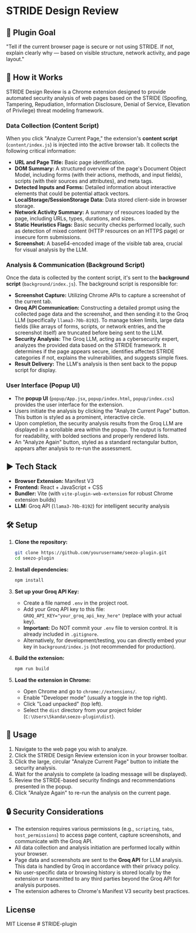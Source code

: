 # STRIDE Design Review

## 🎯 Plugin Goal
"Tell if the current browser page is secure or not using STRIDE. If not, explain clearly why — based on visible structure, network activity, and page layout."

## 🧠 How it Works

STRIDE Design Review is a Chrome extension designed to provide automated security analysis of web pages based on the STRIDE (Spoofing, Tampering, Repudiation, Information Disclosure, Denial of Service, Elevation of Privilege) threat modeling framework.

### Data Collection (Content Script)
When you click "Analyze Current Page," the extension's **content script** (`content/index.js`) is injected into the active browser tab. It collects the following critical information:
-   **URL and Page Title:** Basic page identification.
-   **DOM Summary:** A structured overview of the page's Document Object Model, including forms (with their actions, methods, and input fields), scripts (with their sources and attributes), and meta tags.
-   **Detected Inputs and Forms:** Detailed information about interactive elements that could be potential attack vectors.
-   **LocalStorage/SessionStorage Data:** Data stored client-side in browser storage.
-   **Network Activity Summary:** A summary of resources loaded by the page, including URLs, types, durations, and sizes.
-   **Static Heuristics Flags:** Basic security checks performed locally, such as detection of mixed content (HTTP resources on an HTTPS page) or insecure form submissions.
-   **Screenshot:** A base64-encoded image of the visible tab area, crucial for visual analysis by the LLM.

### Analysis & Communication (Background Script)
Once the data is collected by the content script, it's sent to the **background script** (`background/index.js`). The background script is responsible for:
-   **Screenshot Capture:** Utilizing Chrome APIs to capture a screenshot of the current tab.
-   **Groq API Communication:** Constructing a detailed prompt using the collected page data and the screenshot, and then sending it to the Groq LLM (specifically `llama3-70b-8192`). To manage token limits, large data fields (like arrays of forms, scripts, or network entries, and the screenshot itself) are truncated before being sent to the LLM.
-   **Security Analysis:** The Groq LLM, acting as a cybersecurity expert, analyzes the provided data based on the STRIDE framework. It determines if the page appears secure, identifies affected STRIDE categories if not, explains the vulnerabilities, and suggests simple fixes.
-   **Result Delivery:** The LLM's analysis is then sent back to the popup script for display.

### User Interface (Popup UI)
-   The **popup UI** (`popup/App.jsx`, `popup/index.html`, `popup/index.css`) provides the user interface for the extension.
-   Users initiate the analysis by clicking the "Analyze Current Page" button. This button is styled as a prominent, interactive circle.
-   Upon completion, the security analysis results from the Groq LLM are displayed in a scrollable area within the popup. The output is formatted for readability, with bolded sections and properly rendered lists.
-   An "Analyze Again" button, styled as a standard rectangular button, appears after analysis to re-run the assessment.

## ▶️ Tech Stack
-   **Browser Extension:** Manifest V3
-   **Frontend:** React + JavaScript + CSS
-   **Bundler:** Vite (with `vite-plugin-web-extension` for robust Chrome extension builds)
-   **LLM:** Groq API (`llama3-70b-8192`) for intelligent security analysis

## 🛠️ Setup

1.  **Clone the repository:**
    ```bash
    git clone https://github.com/yourusername/seezo-plugin.git
    cd seezo-plugin
    ```

2.  **Install dependencies:**
    ```bash
    npm install
    ```

3.  **Set up your Groq API Key:**
    *   Create a file named `.env` in the project root.
    *   Add your Groq API key to this file: `GROQ_API_KEY="your_groq_api_key_here"` (replace with your actual key).
    *   **Important:** Do NOT commit your `.env` file to version control. It is already included in `.gitignore`.
    *   Alternatively, for development/testing, you can directly embed your key in `background/index.js` (not recommended for production).

4.  **Build the extension:**
    ```bash
    npm run build
    ```

5.  **Load the extension in Chrome:**
    *   Open Chrome and go to `chrome://extensions/`.
    *   Enable "Developer mode" (usually a toggle in the top right).
    *   Click "Load unpacked" (top left).
    *   Select the `dist` directory from your project folder (`C:\Users\Skanda\seezo-plugin\dist`).

## 🚀 Usage

1.  Navigate to the web page you wish to analyze.
2.  Click the STRIDE Design Review extension icon in your browser toolbar.
3.  Click the large, circular "Analyze Current Page" button to initiate the security analysis.
4.  Wait for the analysis to complete (a loading message will be displayed).
5.  Review the STRIDE-based security findings and recommendations presented in the popup.
6.  Click "Analyze Again" to re-run the analysis on the current page.

## 🔒 Security Considerations

-   The extension requires various permissions (e.g., `scripting`, `tabs`, `host_permissions`) to access page content, capture screenshots, and communicate with the Groq API.
-   All data collection and analysis initiation are performed locally within your browser.
-   Page data and screenshots are sent to the **Groq API** for LLM analysis. This data is handled by Groq in accordance with their privacy policy.
-   No user-specific data or browsing history is stored locally by the extension or transmitted to any third parties beyond the Groq API for analysis purposes.
-   The extension adheres to Chrome's Manifest V3 security best practices.

## License

MIT License # STRIDE-plugin
